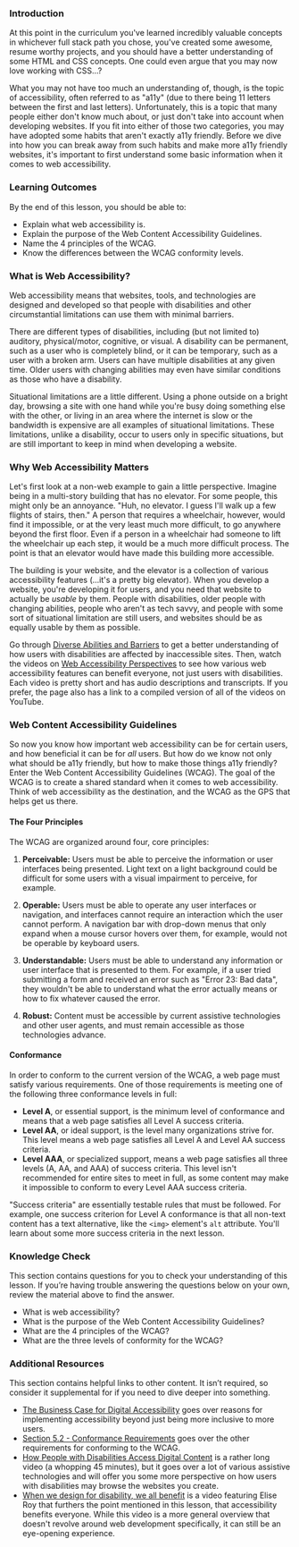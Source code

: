 ### Introduction

At this point in the curriculum you've learned incredibly valuable concepts in whichever full stack path you chose, you've created some awesome, resume worthy projects, and you should have a better understanding of some HTML and CSS concepts. One could even argue that you may now love working with CSS...?

What you may not have too much an understanding of, though, is the topic of accessibility, often referred to as "a11y" (due to there being 11 letters between the first and last letters). Unfortunately, this is a topic that many people either don't know much about, or just don't take into account when developing websites. If you fit into either of those two categories, you may have adopted some habits that aren't exactly a11y friendly. Before we dive into how you can break away from such habits and make more a11y friendly websites, it's important to first understand some basic information when it comes to web accessibility.

### Learning Outcomes
By the end of this lesson, you should be able to:

* Explain what web accessibility is.
* Explain the purpose of the Web Content Accessibility Guidelines.
* Name the 4 principles of the WCAG.
* Know the differences between the WCAG conformity levels.

### What is Web Accessibility?

Web accessibility means that websites, tools, and technologies are designed and developed so that people with disabilities and other circumstantial limitations can use them with minimal barriers.

There are different types of disabilities, including (but not limited to) auditory, physical/motor, cognitive, or visual. A disability can be permanent, such as a user who is completely blind, or it can be temporary, such as a user with a broken arm. Users can have multiple disabilities at any given time. Older users with changing abilities may even have similar conditions as those who have a disability.

Situational limitations are a little different. Using a phone outside on a bright day, browsing a site with one hand while you're busy doing something else with the other, or living in an area where the internet is slow or the bandwidth is expensive are all examples of situational limitations. These limitations, unlike a disability, occur to users only in specific situations, but are still important to keep in mind when developing a website.

### Why Web Accessibility Matters

Let's first look at a non-web example to gain a little perspective. Imagine being in a multi-story building that has no elevator. For some people, this might only be an annoyance. "Huh, no elevator. I guess I'll walk up a few flights of stairs, then." A person that requires a wheelchair, however, would find it impossible, or at the very least much more difficult, to go anywhere beyond the first floor. Even if a person in a wheelchair had someone to lift the wheelchair up each step, it would be a much more difficult process. The point is that an elevator would have made this building more accessible.

The building is your website, and the elevator is a collection of various accessibility features (...it's a pretty big elevator). When you develop a website, you're developing it for users, and you need that website to actually be *usable* by them. People with disabilities, older people with changing abilities, people who aren't as tech savvy, and people with some sort of situational limitation are still users, and websites should be as equally usable by them as possible.

Go through [Diverse Abilities and Barriers](https://www.w3.org/WAI/people-use-web/abilities-barriers/) to get a better understanding of how users with disabilities are affected by inaccessible sites. Then, watch the videos on [Web Accessibility Perspectives](https://www.w3.org/WAI/perspective-videos/) to see how various web accessibility features can benefit everyone, not just users with disabilities. Each video is pretty short and has audio descriptions and transcripts. If you prefer, the page also has a link to a compiled version of all of the videos on YouTube.

### Web Content Accessibility Guidelines
So now you know how important web accessibility can be for certain users, and how beneficial it can be for *all* users. But how do we know not only what should be a11y friendly, but how to make those things a11y friendly? Enter the Web Content Accessibility Guidelines (WCAG). The goal of the WCAG is to create a shared standard when it comes to web accessibility. Think of web accessibility as the destination, and the WCAG as the GPS that helps get us there. 

#### The Four Principles

The WCAG are organized around four, core principles:

1. **Perceivable:** Users must be able to perceive the information or user interfaces being presented. Light text on a light background could be difficult for some users with a visual impairment to perceive, for example.

2. **Operable:** Users must be able to operate any user interfaces or navigation, and interfaces cannot require an interaction which the user cannot perform. A navigation bar with drop-down menus that only expand when a mouse cursor hovers over them, for example, would not be operable by keyboard users.

3. **Understandable:** Users must be able to understand any information or user interface that is presented to them. For example, if a user tried submitting a form and received an error such as "Error 23: Bad data", they wouldn't be able to understand what the error actually means or how to fix whatever caused the error.

4. **Robust:** Content must be accessible by current assistive technologies and other user agents, and must remain accessible as those technologies advance.

#### Conformance

In order to conform to the current version of the WCAG, a web page must satisfy various requirements. One of those requirements is meeting one of the following three conformance levels in full:

* **Level A**, or essential support, is the minimum level of conformance and means that a web page satisfies all Level A success criteria.
* **Level AA**, or ideal support, is the level many organizations strive for. This level means a web page satisfies all Level A and Level AA success criteria.
* **Level AAA**, or specialized support, means a web page satisfies all three levels (A, AA, and AAA) of success criteria. This level isn't recommended for entire sites to meet in full, as some content may make it impossible to conform to every Level AAA success criteria.

"Success criteria" are essentially testable rules that must be followed. For example, one success criterion for Level A conformance is that all non-text content has a text alternative, like the `<img>` element's `alt` attribute. You'll learn about some more success criteria in the next lesson.

### Knowledge Check
This section contains questions for you to check your understanding of this lesson. If you’re having trouble answering the questions below on your own, review the material above to find the answer.

* What is web accessibility?
* What is the purpose of the Web Content Accessibility Guidelines?
* What are the 4 principles of the WCAG?
* What are the three levels of conformity for the WCAG?


### Additional Resources

This section contains helpful links to other content. It isn’t required, so consider it supplemental for if you need to dive deeper into something.

* [The Business Case for Digital Accessibility](https://www.w3.org/WAI/business-case/#drive-innovation) goes over reasons for implementing accessibility beyond just being more inclusive to more users.
* [Section 5.2 - Conformance Requirements](https://www.w3.org/TR/WCAG/#conformance-reqs) goes over the other requirements for conforming to the WCAG.
* [How People with Disabilities Access Digital Content](https://www.youtube.com/watch?v=Lu7a5RU5lM0) is a rather long video (a whopping 45 minutes), but it goes over a lot of various assistive technologies and will offer you some more perspective on how users with disabilities may browse the websites you create.
* [When we design for disability, we all benefit](https://www.youtube.com/watch?v=g2m97gPI70I) is a video featuring Elise Roy that furthers the point mentioned in this lesson, that accessibility benefits everyone. While this video is a more general overview that doesn't revolve around web development specifically, it can still be an eye-opening experience.
